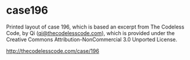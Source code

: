 # case196

Printed layout of case 196, which is based an excerpt from The Codeless Code, by Qi (qi@thecodelesscode.com), which is provided under the Creative Commons Attribution-NonCommercial 3.0 Unported License.

http://thecodelesscode.com/case/196

